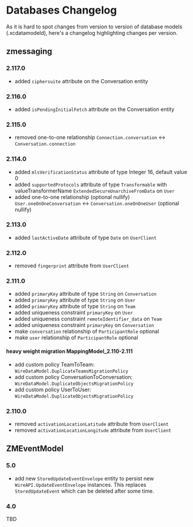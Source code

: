 # Databases Changelog

As it is hard to spot changes from version to version of database models (.xcdatamodeld), here's a changelog highlighting changes per version.

## zmessaging

### 2.117.0

* added `ciphersuite` attribute on the Conversation entity

### 2.116.0

* added `isPendingInitialFetch` attribute on the Conversation entity

### 2.115.0

* removed one-to-one relationship `Connection.conversation` <-> `Conversation.connection`

### 2.114.0

* added `mlsVerificationStatus` attribute of type Integer 16, default value 0
* added `supportedProtocols` attribute of type `Transformable` with valueTransformerName `ExtendedSecureUnarchiveFromData` on `User`
* added one-to-one relationship (optional nullify) `User.oneOnOneConversation` <-> `Conversation.oneOnOneUser` (optional nullify)

### 2.113.0

* added `lastActiveDate` attribute of type `Date` on `UserClient`

### 2.112.0

* removed `fingerprint` attribute from `UserClient`

### 2.111.0

* added `primaryKey` attribute of type `String` on `Conversation`
* added `primaryKey` attribute of type `String` on `User`
* added `primaryKey` attribute of type `String` on `Team`
* added uniqueness constraint `primaryKey` on `User`
* added uniqueness constraint `remoteIdentifier_data` on `Team`
* added uniqueness constraint `primaryKey` on `Conversation`
* make `conversation` relationship of `ParticipantRole` optional 
* make `user` relationship of `ParticipantRole` optional

#### heavy weight migration MappingModel_2.110-2.111

* add custom policy TeamToTeam: `WireDataModel.DuplicateTeamsMigrationPolicy`
* add custom policy ConversationToConversation: `WireDataModel.DuplicateObjectsMigrationPolicy` 
* add custom policy UserToUser: `WireDataModel.DuplicateObjectsMigrationPolicy`

### 2.110.0

* removed `activationLocationLatitude` attribute from `UserClient`
* removed `activationLocationLongitude` attribute from `UserClient`
 
## ZMEventModel

### 5.0

* add new `StoredUpdateEventEnvelope` entity to persist new `WireAPI.UpdateEventEnvelope` instances. This replaces `StoredUpdateEvent` which can be deleted after some time.

### 4.0

TBD

